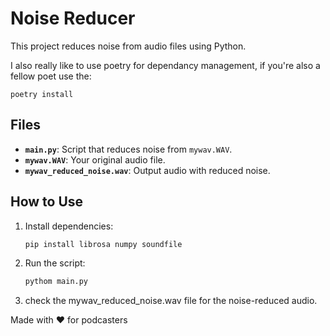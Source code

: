 # Noise Reducer

This project reduces noise from audio files using Python.

I also really like to use poetry for dependancy management, if you're also a fellow poet use the: 

    poetry install

## Files

- **`main.py`**: Script that reduces noise from `mywav.WAV`.
- **`mywav.WAV`**: Your original audio file.
- **`mywav_reduced_noise.wav`**: Output audio with reduced noise.

## How to Use

1. Install dependencies:
   ```bash
   pip install librosa numpy soundfile
2. Run the script:
    ```bash 
    pythom main.py
3. check the mywav_reduced_noise.wav file for the noise-reduced audio.

Made with ❤️ for podcasters 
